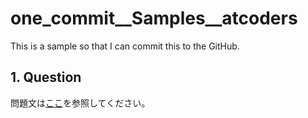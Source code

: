 # one_commit__Samples__atcoders

This is a sample so that I can commit this to the GitHub.

## 1. Question

問題文は[ここ](https://atcoder.jp/contests/abc283/tasks/abc283_a)を参照してください。
